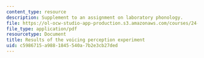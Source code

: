 ```yaml
---
content_type: resource
description: Supplement to an assignment on laboratory phonology.
file: https://ol-ocw-studio-app-production.s3.amazonaws.com/courses/24-910-topics-in-linguistic-theory-laboratory-phonology-spring-2007/c5986715a9881845540a7b2e3cb27ded_statistics.pdf
file_type: application/pdf
resourcetype: Document
title: Results of the voicing perception experiment
uid: c5986715-a988-1845-540a-7b2e3cb27ded
---
```


